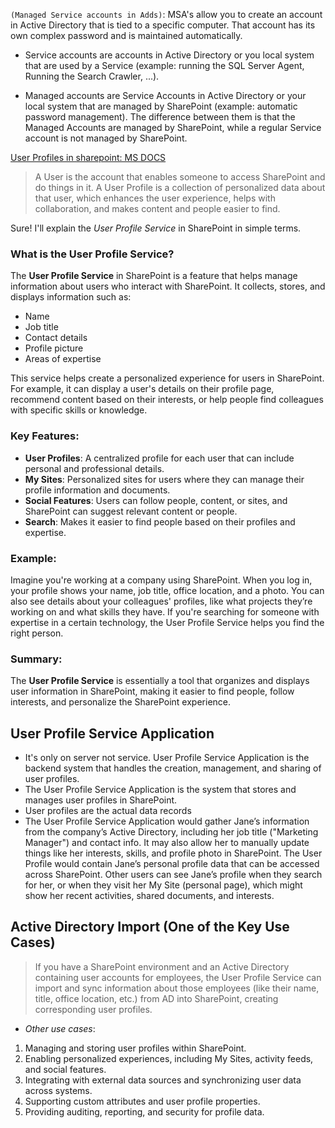 `(Managed Service accounts in Adds)`: MSA's allow you to create an account in Active Directory that is tied to a specific computer. That account has its own complex password and is maintained automatically.
- Service accounts are accounts in Active Directory or you local system that are used by a Service (example: running the SQL Server Agent, Running the Search Crawler, ...).

- Managed accounts are Service Accounts in Active Directory or your local system that are managed by SharePoint (example: automatic password management).
The difference between them is that the Managed Accounts are managed by SharePoint, while a regular Service account is not managed by SharePoint.

[User Profiles in sharepoint: MS DOCS](https://learn.microsoft.com/en-us/sharepoint/install/user-profile-service-overview)
> A User is the account that enables someone to access SharePoint and do things in it. A User Profile is a collection of personalized data about that user, which enhances the user experience, helps with collaboration, and makes content and people easier to find.

Sure! I'll explain the *User Profile Service* in SharePoint in simple terms.

### What is the User Profile Service?

The **User Profile Service** in SharePoint is a feature that helps manage information about users who interact with SharePoint. It collects, stores, and displays information such as:

- Name
- Job title
- Contact details
- Profile picture
- Areas of expertise

This service helps create a personalized experience for users in SharePoint. For example, it can display a user's details on their profile page, recommend content based on their interests, or help people find colleagues with specific skills or knowledge.

### Key Features:
- **User Profiles**: A centralized profile for each user that can include personal and professional details.
- **My Sites**: Personalized sites for users where they can manage their profile information and documents.
- **Social Features**: Users can follow people, content, or sites, and SharePoint can suggest relevant content or people.
- **Search**: Makes it easier to find people based on their profiles and expertise.

### Example:

Imagine you're working at a company using SharePoint. When you log in, your profile shows your name, job title, office location, and a photo. You can also see details about your colleagues' profiles, like what projects they’re working on and what skills they have. If you're searching for someone with expertise in a certain technology, the User Profile Service helps you find the right person.

### Summary:
The **User Profile Service** is essentially a tool that organizes and displays user information in SharePoint, making it easier to find people, follow interests, and personalize the SharePoint experience.

## User Profile Service Application
- It's only on server not service. User Profile Service Application is the backend system that handles the creation, management, and sharing of user profiles.
- The User Profile Service Application is the system that stores and manages user profiles in SharePoint.
- User profiles are the actual data records
- The User Profile Service Application would gather Jane’s information from the company’s Active Directory, including her job title ("Marketing Manager") and contact info. It may also allow her to manually update things like her interests, skills, and profile photo in SharePoint.
The User Profile would contain Jane’s personal profile data that can be accessed across SharePoint. Other users can see Jane’s profile when they search for her, or when they visit her My Site (personal page), which might show her recent activities, shared documents, and interests.

##  Active Directory Import (One of the Key Use Cases)
> If you have a SharePoint environment and an Active Directory containing user accounts for employees, the User Profile Service can import and sync information about those employees (like their name, title, office location, etc.) from AD into SharePoint, creating corresponding user profiles.
- *Other use cases*:
1. Managing and storing user profiles within SharePoint.
2. Enabling personalized experiences, including My Sites, activity feeds, and social features.
3. Integrating with external data sources and synchronizing user data across systems.
4. Supporting custom attributes and user profile properties.
5. Providing auditing, reporting, and security for profile data.
